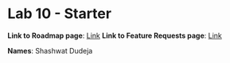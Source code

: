 # Lab 10 - Starter
**Link to Roadmap page**: [Link](https://cse110-lab10-shash31.canny.io)
**Link to Feature Requests page**: [Link](https://cse110-lab10-shash31.canny.io/feature-requests)

**Names**: Shashwat Dudeja